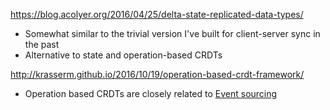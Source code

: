 https://blog.acolyer.org/2016/04/25/delta-state-replicated-data-types/

- Somewhat similar to the trivial version I've built for client-server sync in the past
- Alternative to state and operation-based CRDTs



http://krasserm.github.io/2016/10/19/operation-based-crdt-framework/

- Operation based CRDTs are closely related to [Event sourcing](https://martinfowler.com/eaaDev/EventSourcing.html)

